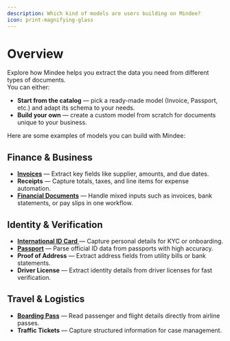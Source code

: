 ```yaml
---
description: Which kind of models are users building on Mindee?
icon: print-magnifying-glass
---
```


# Overview

Explore how Mindee helps you extract the data you need from different types of documents.\
You can either:

* **Start from the catalog** — pick a ready-made model (Invoice, Passport, etc.) and adapt its schema to your needs.
* **Build your own** — create a custom model from scratch for documents unique to your business.

Here are some examples of models you can build with Mindee:

## Finance & Business

* [**Invoices**](invoice.md) — Extract key fields like supplier, amounts, and due dates.
* **Receipts** — Capture totals, taxes, and line items for expense automation.
* [**Financial Documents**](financial-documents.md) — Handle mixed inputs such as invoices, bank statements, or pay slips in one workflow.

## Identity & Verification

* [**International ID Card** ](international-id-card.md)— Capture personal details for KYC or onboarding.
* [**Passport**](passport.md) — Parse official ID data from passports with high accuracy.
* **Proof of Address** — Extract address fields from utility bills or bank statements.
* **Driver License** — Extract identity details from driver licenses for fast verification.

## Travel & Logistics

* [**Boarding Pass**](boarding-pass.md) — Read passenger and flight details directly from airline passes.
* **Traffic Tickets** — Capture structured information for case management.

